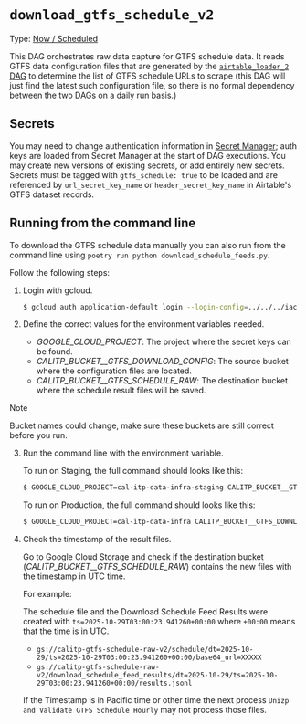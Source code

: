 # `download_gtfs_schedule_v2`

Type: [Now / Scheduled](https://docs.calitp.org/data-infra/airflow/dags-maintenance.html)

This DAG orchestrates raw data capture for GTFS schedule data.
It reads GTFS data configuration files that are generated by the [`airtable_loader_2` DAG](../airtable_loader_v2/README.md) to determine the list of GTFS schedule URLs to scrape
(this DAG will just find the latest such configuration file, so there is no formal dependency between the two DAGs on a daily run basis.)


## Secrets

You may need to change authentication information in [Secret Manager](https://console.cloud.google.com/security/secret-manager);
auth keys are loaded from Secret Manager at the start of DAG executions.
You may create new versions of existing secrets, or add entirely new secrets.
Secrets must be tagged with `gtfs_schedule: true` to be loaded and are referenced by `url_secret_key_name` or `header_secret_key_name` in Airtable's GTFS dataset records.


## Running from the command line

To download the GTFS schedule data manually you can also run from the command line using `poetry run python download_schedule_feeds.py`.

Follow the following steps:


1. Login with gcloud.

    ```bash
    $ gcloud auth application-default login --login-config=../../../iac/login.json
    ```

2. Define the correct values for the environment variables needed.

    * _GOOGLE_CLOUD_PROJECT_: The project where the secret keys can be found.
    * _CALITP_BUCKET__GTFS_DOWNLOAD_CONFIG_: The source bucket where the configuration files are located.
    * _CALITP_BUCKET__GTFS_SCHEDULE_RAW_: The destination bucket where the schedule result files will be saved.


> [!NOTE]
> Bucket names could change, make sure these buckets are still correct before you run.

3. Run the command line with the environment variable.

    To run on Staging, the full command should looks like this:

    ```bash
    $ GOOGLE_CLOUD_PROJECT=cal-itp-data-infra-staging CALITP_BUCKET__GTFS_DOWNLOAD_CONFIG="gs://calitp-staging-gtfs-download-config" CALITP_BUCKET__GTFS_SCHEDULE_RAW="gs://calitp-staging-gtfs-schedule-raw-v2" poetry run python download_schedule_feeds.py
    ```


    To run on Production, the full command should looks like this:

    ```bash
    $ GOOGLE_CLOUD_PROJECT=cal-itp-data-infra CALITP_BUCKET__GTFS_DOWNLOAD_CONFIG="gs://calitp-gtfs-download-config" CALITP_BUCKET__GTFS_SCHEDULE_RAW="gs://calitp-gtfs-schedule-raw-v2" poetry run python download_schedule_feeds.py
    ```

4. Check the timestamp of the result files.

    Go to Google Cloud Storage and check if the destination bucket (_CALITP_BUCKET__GTFS_SCHEDULE_RAW_) contains the new files with the timestamp in UTC time.

    For example:

      The schedule file and the Download Schedule Feed Results were created with `ts=2025-10-29T03:00:23.941260+00:00` where `+00:00` means that the time is in UTC.

      * `gs://calitp-gtfs-schedule-raw-v2/schedule/dt=2025-10-29/ts=2025-10-29T03:00:23.941260+00:00/base64_url=XXXXX`
      * `gs://calitp-gtfs-schedule-raw-v2/download_schedule_feed_results/dt=2025-10-29/ts=2025-10-29T03:00:23.941260+00:00/results.jsonl`


    If the Timestamp is in Pacific time or other time the next process `Unizp and Validate GTFS Schedule Hourly` may not process those files.

